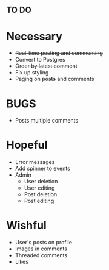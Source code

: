TO DO
-----

Necessary
=========
- ~~Real-time posting and commenting~~
- Convert to Postgres
- ~~Order by latest comment~~
- Fix up styling
- Paging on ~~posts~~ and comments

BUGS
====
- Posts multiple comments


Hopeful
=======
- Error messages
- Add spinner to events
- Admin
	- User deletion
	- User editing
	- Post deletion
	- Post editing

Wishful
=======
- User's posts on profile
- Images in comments
- Threaded comments
- Likes
